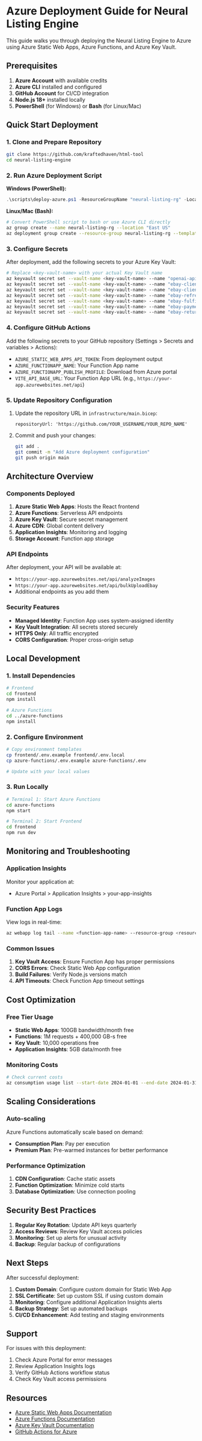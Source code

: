 # Azure Deployment Guide for Neural Listing Engine

This guide walks you through deploying the Neural Listing Engine to Azure using Azure Static Web Apps, Azure Functions, and Azure Key Vault.

## Prerequisites

1. **Azure Account** with available credits
2. **Azure CLI** installed and configured
3. **GitHub Account** for CI/CD integration
4. **Node.js 18+** installed locally
5. **PowerShell** (for Windows) or **Bash** (for Linux/Mac)

## Quick Start Deployment

### 1. Clone and Prepare Repository

```bash
git clone https://github.com/kraftedhaven/html-tool
cd neural-listing-engine
```

### 2. Run Azure Deployment Script

**Windows (PowerShell):**
```powershell
.\scripts\deploy-azure.ps1 -ResourceGroupName "neural-listing-rg" -Location "East US"
```

**Linux/Mac (Bash):**
```bash
# Convert PowerShell script to bash or use Azure CLI directly
az group create --name neural-listing-rg --location "East US"
az deployment group create --resource-group neural-listing-rg --template-file infrastructure/main.bicep
```

### 3. Configure Secrets

After deployment, add the following secrets to your Azure Key Vault:

```bash
# Replace <key-vault-name> with your actual Key Vault name
az keyvault secret set --vault-name <key-vault-name> --name "openai-api-key" --value "your-openai-key"
az keyvault secret set --vault-name <key-vault-name> --name "ebay-client-id" --value "your-ebay-client-id"
az keyvault secret set --vault-name <key-vault-name> --name "ebay-client-secret" --value "your-ebay-client-secret"
az keyvault secret set --vault-name <key-vault-name> --name "ebay-refresh-token" --value "your-ebay-refresh-token"
az keyvault secret set --vault-name <key-vault-name> --name "ebay-fulfillment-policy-id" --value "your-policy-id"
az keyvault secret set --vault-name <key-vault-name> --name "ebay-payment-policy-id" --value "your-policy-id"
az keyvault secret set --vault-name <key-vault-name> --name "ebay-return-policy-id" --value "your-policy-id"
```

### 4. Configure GitHub Actions

Add the following secrets to your GitHub repository (Settings > Secrets and variables > Actions):

- `AZURE_STATIC_WEB_APPS_API_TOKEN`: From deployment output
- `AZURE_FUNCTIONAPP_NAME`: Your Function App name
- `AZURE_FUNCTIONAPP_PUBLISH_PROFILE`: Download from Azure portal
- `VITE_API_BASE_URL`: Your Function App URL (e.g., `https://your-app.azurewebsites.net/api`)

### 5. Update Repository Configuration

1. Update the repository URL in `infrastructure/main.bicep`:
   ```bicep
   repositoryUrl: 'https://github.com/YOUR_USERNAME/YOUR_REPO_NAME'
   ```

2. Commit and push your changes:
   ```bash
   git add .
   git commit -m "Add Azure deployment configuration"
   git push origin main
   ```

## Architecture Overview

### Components Deployed

1. **Azure Static Web Apps**: Hosts the React frontend
2. **Azure Functions**: Serverless API endpoints
3. **Azure Key Vault**: Secure secret management
4. **Azure CDN**: Global content delivery
5. **Application Insights**: Monitoring and logging
6. **Storage Account**: Function app storage

### API Endpoints

After deployment, your API will be available at:
- `https://your-app.azurewebsites.net/api/analyzeImages`
- `https://your-app.azurewebsites.net/api/bulkUploadEbay`
- Additional endpoints as you add them

### Security Features

- **Managed Identity**: Function App uses system-assigned identity
- **Key Vault Integration**: All secrets stored securely
- **HTTPS Only**: All traffic encrypted
- **CORS Configuration**: Proper cross-origin setup

## Local Development

### 1. Install Dependencies

```bash
# Frontend
cd frontend
npm install

# Azure Functions
cd ../azure-functions
npm install
```

### 2. Configure Environment

```bash
# Copy environment templates
cp frontend/.env.example frontend/.env.local
cp azure-functions/.env.example azure-functions/.env

# Update with your local values
```

### 3. Run Locally

```bash
# Terminal 1: Start Azure Functions
cd azure-functions
npm start

# Terminal 2: Start Frontend
cd frontend
npm run dev
```

## Monitoring and Troubleshooting

### Application Insights

Monitor your application at:
- Azure Portal > Application Insights > your-app-insights

### Function App Logs

View logs in real-time:
```bash
az webapp log tail --name <function-app-name> --resource-group <resource-group>
```

### Common Issues

1. **Key Vault Access**: Ensure Function App has proper permissions
2. **CORS Errors**: Check Static Web App configuration
3. **Build Failures**: Verify Node.js versions match
4. **API Timeouts**: Check Function App timeout settings

## Cost Optimization

### Free Tier Usage

- **Static Web Apps**: 100GB bandwidth/month free
- **Functions**: 1M requests + 400,000 GB-s free
- **Key Vault**: 10,000 operations free
- **Application Insights**: 5GB data/month free

### Monitoring Costs

```bash
# Check current costs
az consumption usage list --start-date 2024-01-01 --end-date 2024-01-31
```

## Scaling Considerations

### Auto-scaling

Azure Functions automatically scale based on demand:
- **Consumption Plan**: Pay per execution
- **Premium Plan**: Pre-warmed instances for better performance

### Performance Optimization

1. **CDN Configuration**: Cache static assets
2. **Function Optimization**: Minimize cold starts
3. **Database Optimization**: Use connection pooling

## Security Best Practices

1. **Regular Key Rotation**: Update API keys quarterly
2. **Access Reviews**: Review Key Vault access policies
3. **Monitoring**: Set up alerts for unusual activity
4. **Backup**: Regular backup of configurations

## Next Steps

After successful deployment:

1. **Custom Domain**: Configure custom domain for Static Web App
2. **SSL Certificate**: Set up custom SSL if using custom domain
3. **Monitoring**: Configure additional Application Insights alerts
4. **Backup Strategy**: Set up automated backups
5. **CI/CD Enhancement**: Add testing and staging environments

## Support

For issues with this deployment:

1. Check Azure Portal for error messages
2. Review Application Insights logs
3. Verify GitHub Actions workflow status
4. Check Key Vault access permissions

## Resources

- [Azure Static Web Apps Documentation](https://docs.microsoft.com/en-us/azure/static-web-apps/)
- [Azure Functions Documentation](https://docs.microsoft.com/en-us/azure/azure-functions/)
- [Azure Key Vault Documentation](https://docs.microsoft.com/en-us/azure/key-vault/)
- [GitHub Actions for Azure](https://docs.microsoft.com/en-us/azure/developer/github/)